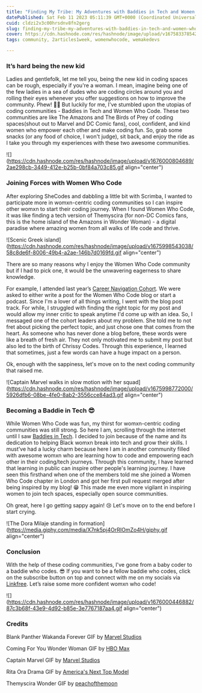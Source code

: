 ```yaml
---
title: "Finding My Tribe: My Adventures with Baddies in Tech and Women Who Code"
datePublished: Sat Feb 11 2023 05:11:39 GMT+0000 (Coordinated Universal Time)
cuid: cldzi2v3c00hrsdnv8fn2gerg
slug: finding-my-tribe-my-adventures-with-baddies-in-tech-and-women-who-code
cover: https://cdn.hashnode.com/res/hashnode/image/upload/v1675833785427/5019e767-e58a-4a5a-972e-f9d0ad2c3e15.png
tags: community, 2articles1week, womenwhocode, wemakedevs

---
```


### It’s hard being the new kid

Ladies and gentlefolk, let me tell you, being the new kid in coding spaces can be rough, especially if you're a woman. I mean, imagine being one of the few ladies in a sea of dudes who are coding circles around you and rolling their eyes whenever you offer suggestions on how to improve the community. Phew! 😮‍💨 But luckily for me, I've stumbled upon the utopias of coding communities - Baddies in Tech and Women Who Code. These two communities are like The Amazons and The Birds of Prey of coding spaces(shout out to Marvel and DC Comic fans), cool, confident, and kind women who empower each other and make coding fun. So, grab some snacks (or any food of choice, I won't judge), sit back, and enjoy the ride as I take you through my experiences with these two awesome communities.

![](https://cdn.hashnode.com/res/hashnode/image/upload/v1676000804689/2ae298cb-3449-412e-b25b-0bf84a703c85.gif align="center")

### Joining Forces with Women Who Code

After exploring SheCodes and dabbling a little bit with Scrimba, I wanted to participate more in womxn-centric coding communities so I can inspire other womxn to start their coding journey. When I found Women Who Code, it was like finding a tech version of Themyscira (for non-DC Comics fans, this is the home island of the Amazons in Wonder Woman) - a digital paradise where amazing women from all walks of life code and thrive.

![Scenic Greek island](https://cdn.hashnode.com/res/hashnode/image/upload/v1675998543038/58c8de6f-8006-49b4-a2ae-146b7d0169fd.gif align="center")

There are so many reasons why I enjoy the Women Who Code community but if I had to pick one, it would be the unwavering eagerness to share knowledge.

For example, I attended last year’s [Career Navigation Cohort](https://www.womenwhocode.com/career-nav/about). We were asked to either write a post for the Women Who Code blog or start a podcast. Since I'm a lover of all things writing, I went with the blog post track. For while, I struggled with finding the right topic for my post and would allow my inner critic to speak anytime I'd come up with an idea. So, I messaged one of the cohort leaders about my problem. She told me to not fret about picking the perfect topic, and just chose one that comes from the heart. As someone who has never done a blog before, these words were like a breath of fresh air. They not only motivated me to submit my post but also led to the birth of Chrissy Codes. Through this experience, I learned that sometimes, just a few words can have a huge impact on a person.

Ok, enough with the sappiness, let's move on to the next coding community that raised me.

![Captain Marvel walks in slow motion with her squad](https://cdn.hashnode.com/res/hashnode/image/upload/v1675998772000/5926dfb6-08be-4fe0-8ab2-3556cce84ad3.gif align="center")

### Becoming a Baddie in Tech 😎

While Women Who Code was fun, my thirst for womxn-centric coding communities was still strong. So here I am, scrolling through the internet until I saw [Baddies in Tech](https://www.baddiesintech.com/). I decided to join because of the name and its dedication to helping Black womxn break into tech and grow their skills. I must’ve had a lucky charm because here I am in another community filled with awesome womxn who are learning how to code and empowering each other in their coding/tech journeys. Through this community, I have learned that learning in public can inspire other people's learning journey. I have seen this firsthand when one of the members told me she joined a Women Who Code chapter in London and got her first pull request merged after being inspired by my blog! 😁 This made me even more vigilant in inspiring women to join tech spaces, especially open source communities.

Oh great, here I go getting sappy again! 😢 Let's move on to the end before I start crying.

![The Dora Milaje standing in formation](https://media.giphy.com/media/X7nk5pj4OrRIOmZo4H/giphy.gif align="center")

### Conclusion

With the help of these coding communities, I've gone from a baby coder to a baddie who codes. 😎 If you want to be a fellow baddie who codes, click on the subscribe button on top and connect with me on my socials via [Linkfree](https://linkfree.eddiehub.io/CBID2). Let’s raise some more confident womxn who code!

![](https://cdn.hashnode.com/res/hashnode/image/upload/v1676000446882/87c3b68f-43e9-4d92-b85e-3e7767187aa4.gif align="center")

### Credits

Blank Panther Wakanda Forever GIF by [Marvel Studios](https://media.giphy.com/media/X7nk5pj4OrRIOmZo4H/giphy.gif)

Coming For You Wonder Woman GIF by [HBO Max](https://media.giphy.com/media/fbVm7CtfIbE7GeatQN/giphy-downsized-large.gif)

Captain Marvel GIF by [Marvel Studios](https://media.giphy.com/media/7E8np97nnvUijWsE0C/giphy.gif)

Rita Ora Drama GIF by [America's Next Top Model](https://media.giphy.com/media/l0ExkGsxEww5bXUVq/giphy-downsized-large.gif)

Themyscira Wonder GIF by [peachofthemoon](https://tenor.com/view/themyscira-wonder-woman-gif-21114209)